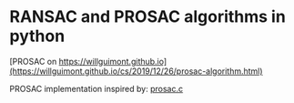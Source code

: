 # RANSAC and PROSAC algorithms in python

[PROSAC on https://willguimont.github.io](https://willguimont.github.io/cs/2019/12/26/prosac-algorithm.html)

PROSAC implementation inspired by: [prosac.c](http://devernay.free.fr/vision/src/prosac.c )
